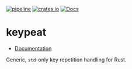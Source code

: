 [![pipeline](https://github.com/d-e-s-o/keypeat/actions/workflows/test.yml/badge.svg?branch=main)](https://github.com/d-e-s-o/keypeat/actions/workflows/test.yml)
[![crates.io](https://img.shields.io/crates/v/keypeat.svg)](https://crates.io/crates/keypeat)
[![Docs](https://docs.rs/keypeat/badge.svg)](https://docs.rs/keypeat)

keypeat
=======

- [Documentation][docs-rs]

Generic, `std`-only key repetition handling for Rust.

[docs-rs]: https://docs.rs/keypeat
